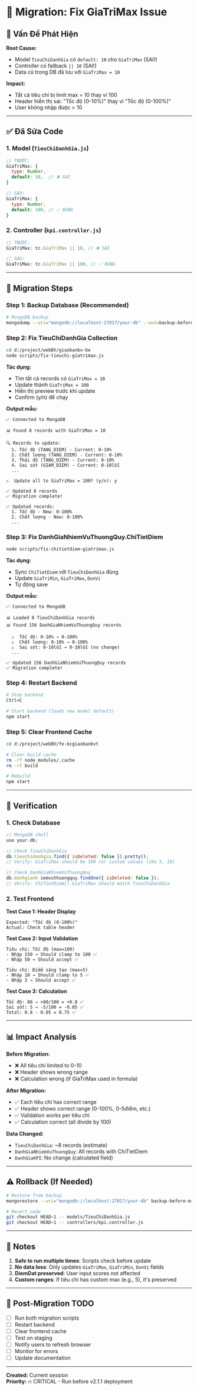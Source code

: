 # 🔧 Migration: Fix GiaTriMax Issue

## 🚨 Vấn Đề Phát Hiện

**Root Cause:**

- Model `TieuChiDanhGia` có `default: 10` cho `GiaTriMax` (SAI!)
- Controller có fallback `|| 10` (SAI!)
- Data cũ trong DB đã lưu với `GiaTriMax = 10`

**Impact:**

- Tất cả tiêu chí bị limit max = 10 thay vì 100
- Header hiển thị sai: "Tốc độ (0-10%)" thay vì "Tốc độ (0-100%)"
- User không nhập được > 10

---

## ✅ Đã Sửa Code

### 1. Model (`TieuChiDanhGia.js`)

```javascript
// TRƯỚC:
GiaTriMax: {
  type: Number,
  default: 10,  // ❌ SAI
}

// SAU:
GiaTriMax: {
  type: Number,
  default: 100, // ✅ ĐÚNG
}
```

### 2. Controller (`kpi.controller.js`)

```javascript
// TRƯỚC:
GiaTriMax: tc.GiaTriMax || 10, // ❌ SAI

// SAU:
GiaTriMax: tc.GiaTriMax || 100, // ✅ ĐÚNG
```

---

## 🔄 Migration Steps

### Step 1: Backup Database (Recommended)

```bash
# MongoDB backup
mongodump --uri="mongodb://localhost:27017/your-db" --out=backup-before-migration
```

### Step 2: Fix TieuChiDanhGia Collection

```bash
cd d:/project/webBV/giaobanbv-be
node scripts/fix-tieuchi-giatrimax.js
```

**Tác dụng:**

- Tìm tất cả records có `GiaTriMax = 10`
- Update thành `GiaTriMax = 100`
- Hiển thị preview trước khi update
- Confirm (y/n) để chạy

**Output mẫu:**

```
✅ Connected to MongoDB

📊 Found 8 records with GiaTriMax = 10

🔍 Records to update:
  1. Tốc độ (TANG_DIEM) - Current: 0-10%
  2. Chất lượng (TANG_DIEM) - Current: 0-10%
  3. Thái độ (TANG_DIEM) - Current: 0-10%
  4. Sai sót (GIAM_DIEM) - Current: 0-10lỗi
  ...

⚠️  Update all to GiaTriMax = 100? (y/n): y

✅ Updated 8 records
✅ Migration complete!

✅ Updated records:
  1. Tốc độ - New: 0-100%
  2. Chất lượng - New: 0-100%
  ...
```

### Step 3: Fix DanhGiaNhiemVuThuongQuy.ChiTietDiem

```bash
node scripts/fix-chitietdiem-giatrimax.js
```

**Tác dụng:**

- Sync `ChiTietDiem` với `TieuChiDanhGia` đúng
- Update `GiaTriMin`, `GiaTriMax`, `DonVi`
- Tự động save

**Output mẫu:**

```
✅ Connected to MongoDB

📊 Loaded 8 TieuChiDanhGia records
📊 Found 156 DanhGiaNhiemVuThuongQuy records

  ⚠️  Tốc độ: 0-10% → 0-100%
  ⚠️  Chất lượng: 0-10% → 0-100%
  ⚠️  Sai sót: 0-10lỗi → 0-10lỗi (no change)
  ...

✅ Updated 156 DanhGiaNhiemVuThuongQuy records
✅ Migration complete!
```

### Step 4: Restart Backend

```bash
# Stop backend
Ctrl+C

# Start backend (loads new model default)
npm start
```

### Step 5: Clear Frontend Cache

```bash
cd d:/project/webBV/fe-bcgiaobanbvt

# Clear build cache
rm -rf node_modules/.cache
rm -rf build

# Rebuild
npm start
```

---

## 🧪 Verification

### 1. Check Database

```javascript
// MongoDB shell
use your-db;

// Check TieuChiDanhGia
db.tieuchidanhgia.find({ isDeleted: false }).pretty();
// Verify: GiaTriMax should be 100 (or custom values like 5, 10)

// Check DanhGiaNhiemVuThuongQuy
db.danhgianh iemvuthuongquy.findOne({ isDeleted: false });
// Verify: ChiTietDiem[].GiaTriMax should match TieuChiDanhGia
```

### 2. Test Frontend

**Test Case 1: Header Display**

```
Expected: "Tốc độ (0-100%)"
Actual: Check table header
```

**Test Case 2: Input Validation**

```
Tiêu chí: Tốc độ (max=100)
- Nhập 150 → Should clamp to 100 ✅
- Nhập 50 → Should accept ✅

Tiêu chí: Điểm sáng tạo (max=5)
- Nhập 10 → Should clamp to 5 ✅
- Nhập 3 → Should accept ✅
```

**Test Case 3: Calculation**

```
Tốc độ: 80 → +80/100 = +0.8 ✅
Sai sót: 5 → -5/100 = -0.05 ✅
Total: 0.8 - 0.05 = 0.75 ✅
```

---

## 📊 Impact Analysis

**Before Migration:**

- ❌ All tiêu chí limited to 0-10
- ❌ Header shows wrong range
- ❌ Calculation wrong (if GiaTriMax used in formula)

**After Migration:**

- ✅ Each tiêu chí has correct range
- ✅ Header shows correct range (0-100%, 0-5điểm, etc.)
- ✅ Validation works per tiêu chí
- ✅ Calculation correct (all divide by 100)

**Data Changed:**

- `TieuChiDanhGia`: ~8 records (estimate)
- `DanhGiaNhiemVuThuongQuy`: All records with ChiTietDiem
- `DanhGiaKPI`: No change (calculated field)

---

## ⚠️ Rollback (If Needed)

```bash
# Restore from backup
mongorestore --uri="mongodb://localhost:27017/your-db" backup-before-migration

# Revert code
git checkout HEAD~1 -- models/TieuChiDanhGia.js
git checkout HEAD~1 -- controllers/kpi.controller.js
```

---

## 📝 Notes

1. **Safe to run multiple times**: Scripts check before update
2. **No data loss**: Only updates `GiaTriMax`, `GiaTriMin`, `DonVi` fields
3. **DiemDat preserved**: User input scores not affected
4. **Custom ranges**: If tiêu chí has custom max (e.g., 5), it's preserved

---

## 🎯 Post-Migration TODO

- [ ] Run both migration scripts
- [ ] Restart backend
- [ ] Clear frontend cache
- [ ] Test on staging
- [ ] Notify users to refresh browser
- [ ] Monitor for errors
- [ ] Update documentation

---

**Created:** Current session  
**Priority:** 🔥 CRITICAL - Run before v2.1.1 deployment
